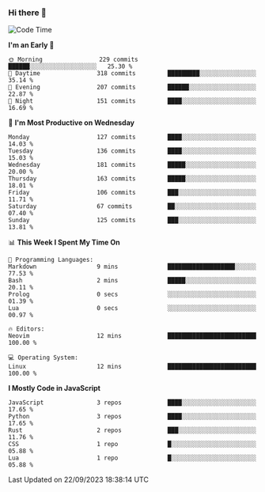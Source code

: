 ### Hi there 👋
<!--START_SECTION:waka-->
![Code Time](http://img.shields.io/badge/Code%20Time-156%20hrs%204%20mins-blue)

**I'm an Early 🐤** 

```text
🌞 Morning                229 commits         ██████░░░░░░░░░░░░░░░░░░░   25.30 % 
🌆 Daytime                318 commits         █████████░░░░░░░░░░░░░░░░   35.14 % 
🌃 Evening                207 commits         ██████░░░░░░░░░░░░░░░░░░░   22.87 % 
🌙 Night                  151 commits         ████░░░░░░░░░░░░░░░░░░░░░   16.69 % 
```
📅 **I'm Most Productive on Wednesday** 

```text
Monday                   127 commits         ████░░░░░░░░░░░░░░░░░░░░░   14.03 % 
Tuesday                  136 commits         ████░░░░░░░░░░░░░░░░░░░░░   15.03 % 
Wednesday                181 commits         █████░░░░░░░░░░░░░░░░░░░░   20.00 % 
Thursday                 163 commits         █████░░░░░░░░░░░░░░░░░░░░   18.01 % 
Friday                   106 commits         ███░░░░░░░░░░░░░░░░░░░░░░   11.71 % 
Saturday                 67 commits          ██░░░░░░░░░░░░░░░░░░░░░░░   07.40 % 
Sunday                   125 commits         ███░░░░░░░░░░░░░░░░░░░░░░   13.81 % 
```


📊 **This Week I Spent My Time On** 

```text
💬 Programming Languages: 
Markdown                 9 mins              ███████████████████░░░░░░   77.53 % 
Bash                     2 mins              █████░░░░░░░░░░░░░░░░░░░░   20.11 % 
Prolog                   0 secs              ░░░░░░░░░░░░░░░░░░░░░░░░░   01.39 % 
Lua                      0 secs              ░░░░░░░░░░░░░░░░░░░░░░░░░   00.97 % 

🔥 Editors: 
Neovim                   12 mins             █████████████████████████   100.00 % 

💻 Operating System: 
Linux                    12 mins             █████████████████████████   100.00 % 
```

**I Mostly Code in JavaScript** 

```text
JavaScript               3 repos             ████░░░░░░░░░░░░░░░░░░░░░   17.65 % 
Python                   3 repos             ████░░░░░░░░░░░░░░░░░░░░░   17.65 % 
Rust                     2 repos             ███░░░░░░░░░░░░░░░░░░░░░░   11.76 % 
CSS                      1 repo              █░░░░░░░░░░░░░░░░░░░░░░░░   05.88 % 
Lua                      1 repo              █░░░░░░░░░░░░░░░░░░░░░░░░   05.88 % 
```




 Last Updated on 22/09/2023 18:38:14 UTC
<!--END_SECTION:waka-->

<!--
**YoganshSharma/YoganshSharma** is a ✨ _special_ ✨ repository because its `README.md` (this file) appears on your GitHub profile.

Here are some ideas to get you started:

- 🔭 I’m currently working on ...
- 🌱 I’m currently learning ...
- 👯 I’m looking to collaborate on ...
- 🤔 I’m looking for help with ...
- 💬 Ask me about ...
- 📫 How to reach me: ...
- 😄 Pronouns: ...
- ⚡ Fun fact: ...
-->
